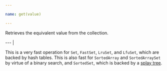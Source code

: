 ```yaml
---

name: get(value)

---
```


Retrieves the equivalent value from the collection.

--- |

This is a very fast operation for `Set`, `FastSet`, `LruSet`, and `LfuSet`,
which are backed by hash tables.
This is also fast for `SortedArray` and `SortedArraySet` by virtue of a binary
search, and `SortedSet`, which is backed by a [splay tree][SplayTree].

[SplayTree]: http://en.wikipedia.org/wiki/Splay_tree

